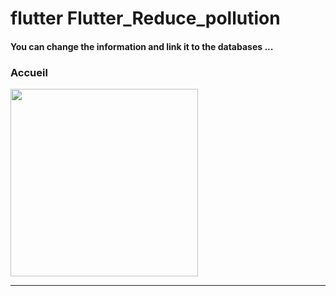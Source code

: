 
<h1> flutter Flutter_Reduce_pollution </h1> 

<h4> You can change the information and link it to the databases ...</h4>

<h3>Accueil</h3>


<img src="https://github.com/abenkoula71/flutter-food-pizza-dominos/blob/main/Screenshot_1643401922.png" width="300" /> <hr>
